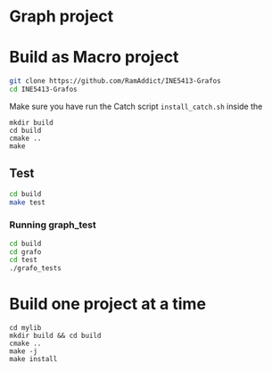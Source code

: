 # Graph project

# Build as Macro project
``` bash
git clone https://github.com/RamAddict/INE5413-Grafos
cd INE5413-Grafos
```
Make sure you have run the Catch script ```install_catch.sh``` inside the 
```
mkdir build
cd build
cmake ..
make
```

## Test 
``` bash
cd build
make test
```
### Running graph_test
``` bash
cd build
cd grafo
cd test
./grafo_tests
```

# Build one project at a time
```
cd mylib
mkdir build && cd build
cmake ..
make -j
make install
```
<!-- 
```
cd mybin
mkdir build && cd build
cmake ..
make -j
make install
``` -->
